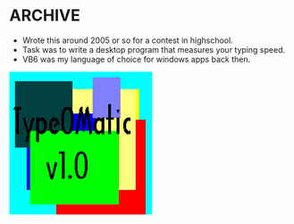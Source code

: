 # ARCHIVE

* Wrote this around 2005 or so for a contest in highschool.
* Task was to write a desktop program that measures your typing speed.
* VB6 was my language of choice for windows apps back then.

![TypeOMatic logo](/logo.bmp "TypeOMatic logo")